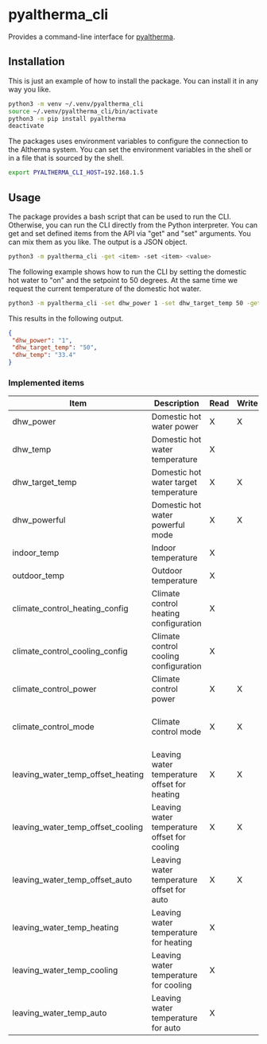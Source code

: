 # pyaltherma_cli
Provides a command-line interface for [pyaltherma](https://github.com/tadasdanielius/pyaltherma).

## Installation

This is just an example of how to install the package. You can install it in any way you like.

```bash
python3 -m venv ~/.venv/pyaltherma_cli
source ~/.venv/pyaltherma_cli/bin/activate
python3 -m pip install pyaltherma
deactivate
```

The packages uses environment variables to configure the connection to the Altherma system.
You can set the environment variables in the shell or in a file that is sourced by the shell.

```bash
export PYALTHERMA_CLI_HOST=192.168.1.5
```

## Usage

The package provides a bash script that can be used to run the CLI. Otherwise, you can run the CLI directly from the Python interpreter.
You can get and set defined items from the API via "get" and "set" arguments. You can mix them as you like. The output is a JSON object.

```bash
python3 -m pyaltherma_cli -get <item> -set <item> <value>
```

The following example shows how to run the CLI by setting the domestic hot water to "on" and the setpoint to 50 degrees. At the same time we request the current temperature of the domestic hot water.

```bash
python3 -m pyaltherma_cli -set dhw_power 1 -set dhw_target_temp 50 -get dhw_temp
```

This results in the following output.

```json
{
 "dhw_power": "1",
 "dhw_target_temp": "50",
 "dhw_temp": "33.4"
}
```

### Implemented items

| Item | Description | Read | Write | Values | Limitations |
|------|-------------|------|-------|--------|-------------|
| dhw_power | Domestic hot water power | X | X | "1" [On], "0" [Off] | |
| dhw_temp | Domestic hot water temperature | X | | | |
| dhw_target_temp | Domestic hot water target temperature | X | X | between "30" and "80" | only for "dhw_power" set to "1" |
| dhw_powerful | Domestic hot water powerful mode | X | X | "1" [On], "0" [Off] | |
| indoor_temp | Indoor temperature | X | | | |
| outdoor_temp | Outdoor temperature | X | | | |
| climate_control_heating_config | Climate control heating configuration | X | | "1" [WeatherDependent], "2" [Fixed] | |
| climate_control_cooling_config | Climate control cooling configuration | X | | "1" [WeatherDependent], "2" [Fixed] | |
| climate_control_power | Climate control power | X | X | "1" [On], "0" [Off] | |
| climate_control_mode | Climate control mode | X | X | "heating", "cooling", "auto", "heating_day", "heating_night" | |
| leaving_water_temp_offset_heating | Leaving water temperature offset for heating | X | X | between "-5" and "5" | only for "climate_control_mode" set to "heating" and "climate_control_heating_config" set to "1" |
| leaving_water_temp_offset_cooling | Leaving water temperature offset for cooling | X | X | between "-5" and "5" | only for "climate_control_mode" set to "cooling" and "climate_control_cooling_config" set to "1" |
| leaving_water_temp_offset_auto | Leaving water temperature offset for auto | X | X | between "-5" and "5" | only for "climate_control_mode" set to "auto" |
| leaving_water_temp_heating | Leaving water temperature for heating | X | | | only for "climate_control_mode" set to "heating" and "climate_control_heating_config" set to "2" |
| leaving_water_temp_cooling | Leaving water temperature for cooling | X | | | only for "climate_control_mode" set to "cooling" and "climate_control_cooling_config" set to "2" |
| leaving_water_temp_auto | Leaving water temperature for auto | X | | | only for "climate_control_mode" set to "auto" |